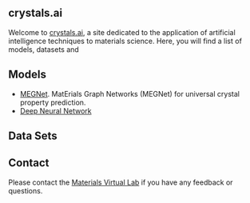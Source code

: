## crystals.ai

Welcome to [crystals.ai](http://crystals.ai), a site dedicated to the application of artificial intelligence techniques to materials science. Here, you will find a list of models, datasets and 

## Models

* [MEGNet](https://megnet.crystals.ai). MatErials Graph Networks (MEGNet) for universal crystal property prediction. 
* [Deep Neural Network](https://dnn.crystals.ai)

## Data Sets



## Contact

Please contact the [Materials Virtual Lab](http://www.materialsvirtuallab.org) if you have any feedback or questions.
